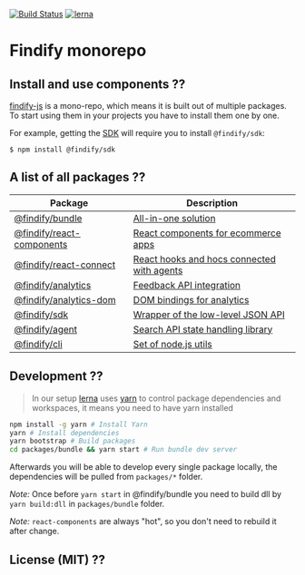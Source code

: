 [![Build Status](https://travis-ci.org/findify/findify-js.svg?branch=master)](https://travis-ci.org/findify/findify-js)
[![lerna](https://img.shields.io/badge/maintained%20with-lerna-cc00ff.svg)](https://lernajs.io/)

# Findify monorepo

## Install and use components ??

[findify-js](https://github.com/findify/findify-js) is a mono-repo,
which means it is built out of multiple packages.
To start using them in your projects you have to install them one by one.

For example, getting the [SDK](https://github.com/findify/findify-js/tree/master/packages/sdk) will require you to install `@findify/sdk`:

```
$ npm install @findify/sdk
```

## A list of all packages ??


| Package                                                                                            | Description                                      |
|----------------------------------------------------------------------------------------------------|--------------------------------------------------|
| [@findify/bundle](https://github.com/findify/findify-js/tree/master/packages/bundle)                     | [All-in-one solution](https://developers.findify.io/docs/manual-injection) |
| [@findify/react-components](https://github.com/findify/findify-js/tree/master/packages/react-components) | [React components for ecommerce apps](https://developers.findify.io/docs/customization-examples) |
| [@findify/react-connect](https://github.com/findify/findify-js/tree/master/packages/react-connect)             | [React hooks and hocs connected with agents](https://findify.readme.io/v3/reference#introduction-1) |
| [@findify/analytics](https://github.com/findify/findify-js/tree/master/packages/analytics)         | [Feedback API integration](https://developers.findify.io/page/findify-analytics) |
| [@findify/analytics-dom](https://github.com/findify/findify-js/tree/master/packages/analytics-dom)         | [DOM bindings for analytics](https://developers.findify.io/page/findify-analytics-dom) |
| [@findify/sdk](https://github.com/findify/findify-js/tree/master/packages/sdk)                     | [Wrapper of the low-level JSON API](https://findify.readme.io/v3/reference#js-sdk-introduction) |
| [@findify/agent](https://github.com/findify/findify-js/tree/master/packages/agent)             | [Search API state handling library](https://developers.findify.io/page/findify-agent) |
| [@findify/cli](https://github.com/findify/findify-js/tree/master/packages/cli)             | [Set of node.js utils](https://github.com/findify/findify-js/tree/master/packages/cli) |


## Development ?? 

> In our setup [lerna](https://lernajs.io/) uses [yarn](https://yarnpkg.com/lang/en/) to control package dependencies and workspaces, it means you need to have yarn installed

```bash
npm install -g yarn # Install Yarn
yarn # Install dependencies
yarn bootstrap # Build packages
cd packages/bundle && yarn start # Run bundle dev server
```

Afterwards you will be able to develop every single package locally, the dependencies will be pulled from `packages/*` folder.

*Note:* Once before `yarn start` in @findify/bundle you need to build dll by `yarn build:dll` in `packages/bundle` folder.

*Note:* `react-components` are always "hot", so you don't need to rebuild it after change.

## License (MIT) ??
